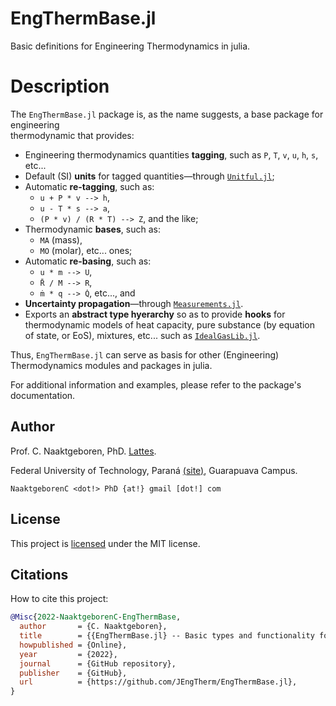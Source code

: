 # EngThermBase.jl

Basic definitions for Engineering Thermodynamics in julia.

# Description

The `EngThermBase.jl` package is, as the name suggests, a base package for engineering        
thermodynamic that provides:

- Engineering thermodynamics quantities **tagging**, such as `P`, `T`, `v`, `u`, `h`, `s`,
  etc...
- Default (SI) **units** for tagged quantities—through
  [`Unitful.jl`](https://github.com/PainterQubits/Unitful.jl);
- Automatic **re-tagging**, such as:
    - `u + P * v --> h`,
    - `u - T * s --> a`,
    - `(P * v) / (R * T) --> Z`, and the like;
- Thermodynamic **bases**, such as:
    - `MA` (mass),
    - `MO` (molar), etc... ones;
- Automatic **re-basing**, such as:
    - `u * m --> U`,
    - `R̄ / M --> R`,
    - `ṁ * q --> Q̇`, etc..., and
- **Uncertainty propagation**—through
  [`Measurements.jl`](https://github.com/JuliaPhysics/Measurements.jl).
- Exports an **abstract type hyerarchy** so as to provide **hooks** for thermodynamic models of
  heat capacity, pure substance (by equation of state, or EoS), mixtures, etc... such as
  [`IdealGasLib.jl`](https://github.com/JEngTherm/IdealGasLib.jl).

Thus, `EngThermBase.jl` can serve as basis for other (Engineering) Thermodynamics modules and
packages in julia.

For additional information and examples, please refer to the package's documentation.

## Author

Prof. C. Naaktgeboren, PhD. [Lattes](http://lattes.cnpq.br/8621139258082919).

Federal University of Technology, Paraná
[(site)](http://portal.utfpr.edu.br/english), Guarapuava Campus.

`NaaktgeborenC <dot!> PhD {at!} gmail [dot!] com`

## License

This project is [licensed](https://github.com/JEngTherm/EngThermBase.jl/blob/master/LICENSE)
under the MIT license.

## Citations

How to cite this project:

```bibtex
@Misc{2022-NaaktgeborenC-EngThermBase,
  author       = {C. Naaktgeboren},
  title        = {{EngThermBase.jl} -- Basic types and functionality for Engineering Thermodynamics in Julia},
  howpublished = {Online},
  year         = {2022},
  journal      = {GitHub repository},
  publisher    = {GitHub},
  url          = {https://github.com/JEngTherm/EngThermBase.jl},
}
```


